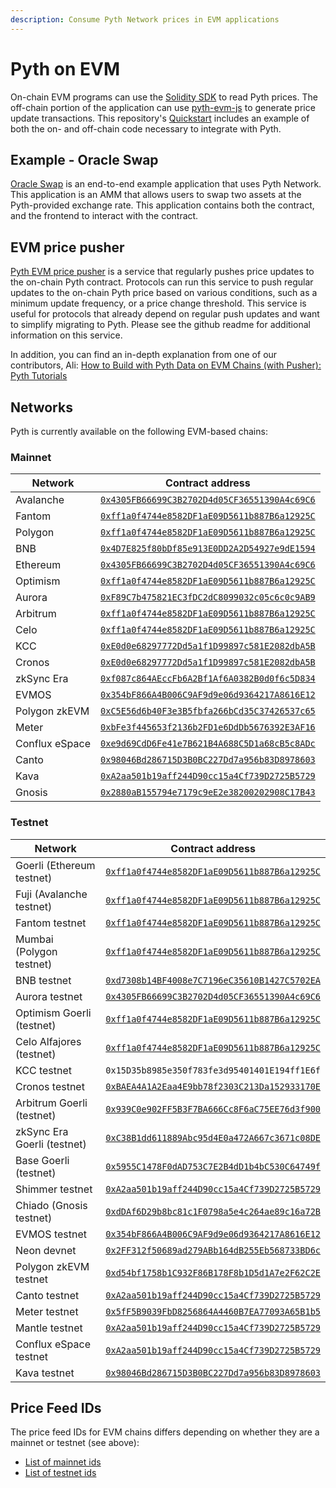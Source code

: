 ```yaml
---
description: Consume Pyth Network prices in EVM applications
---
```


# Pyth on EVM

On-chain EVM programs can use the [Solidity SDK](https://github.com/pyth-network/pyth-sdk-solidity) to read Pyth prices. The off-chain portion of the application can use [pyth-evm-js](https://github.com/pyth-network/pyth-crosschain/tree/main/target_chains/ethereum/sdk/js) to generate price update transactions. This repository's [Quickstart](https://github.com/pyth-network/pyth-crosschain/tree/main/target_chains/ethereum/sdk/js#quickstart) includes an example of both the on- and off-chain code necessary to integrate with Pyth.

## Example - Oracle Swap 

[Oracle Swap](https://github.com/pyth-network/pyth-crosschain/tree/main/target_chains/ethereum/examples/oracle_swap) is an end-to-end example application that uses Pyth Network.
This application is an AMM that allows users to swap two assets at the Pyth-provided exchange rate. This application contains both the contract, and the frontend to interact with the contract. 

## EVM price pusher

[Pyth EVM price pusher](https://github.com/pyth-network/pyth-crosschain/tree/main/price_pusher)
is a service that regularly pushes price updates to the on-chain Pyth contract.
Protocols can run this service to push regular updates to the on-chain Pyth price based on various conditions, such as a minimum update frequency, or a price change threshold.
This service is useful for protocols that already depend on regular push updates and want to simplify  migrating to Pyth.
Please see the github readme for additional information on this service.

In addition, you can find an in-depth explanation from one of our contributors, Ali:
[How to Build with Pyth Data on EVM Chains (with Pusher): Pyth Tutorials](https://youtu.be/yhmo81JOH10)

## Networks

Pyth is currently available on the following EVM-based chains:


### Mainnet

| Network        | Contract address                             |
| -------------- | -------------------------------------------- |
| Avalanche      | [`0x4305FB66699C3B2702D4d05CF36551390A4c69C6`](https://snowtrace.io/address/0x4305fb66699c3b2702d4d05cf36551390a4c69c6) |
| Fantom         | [`0xff1a0f4744e8582DF1aE09D5611b887B6a12925C`](https://ftmscan.com/address/0xff1a0f4744e8582df1ae09d5611b887b6a12925c) |
| Polygon        | [`0xff1a0f4744e8582DF1aE09D5611b887B6a12925C`](https://polygonscan.com/address/0xff1a0f4744e8582df1ae09d5611b887b6a12925c) |
| BNB            | [`0x4D7E825f80bDf85e913E0DD2A2D54927e9dE1594`](https://bscscan.com/address/0x4d7e825f80bdf85e913e0dd2a2d54927e9de1594) |
| Ethereum       | [`0x4305FB66699C3B2702D4d05CF36551390A4c69C6`](https://etherscan.io/address/0x4305fb66699c3b2702d4d05cf36551390a4c69c6) |
| Optimism       | [`0xff1a0f4744e8582DF1aE09D5611b887B6a12925C`](https://optimistic.etherscan.io/address/0xff1a0f4744e8582df1ae09d5611b887b6a12925c) |
| Aurora         | [`0xF89C7b475821EC3fDC2dC8099032c05c6c0c9AB9`](https://explorer.aurora.dev/address/0xF89C7b475821EC3fDC2dC8099032c05c6c0c9AB9) |
| Arbitrum       | [`0xff1a0f4744e8582DF1aE09D5611b887B6a12925C`](https://arbiscan.io/address/0xff1a0f4744e8582df1ae09d5611b887b6a12925c) |
| Celo           | [`0xff1a0f4744e8582DF1aE09D5611b887B6a12925C`](https://celoscan.io/address/0xff1a0f4744e8582df1ae09d5611b887b6a12925c) |
| KCC            | [`0xE0d0e68297772Dd5a1f1D99897c581E2082dbA5B`](https://explorer.kcc.io/en/address/0xe0d0e68297772dd5a1f1d99897c581e2082dba5b) |
| Cronos         | [`0xE0d0e68297772Dd5a1f1D99897c581E2082dbA5B`](https://cronoscan.com/address/0xe0d0e68297772dd5a1f1d99897c581e2082dba5b) |
| zkSync Era     | [`0xf087c864AEccFb6A2Bf1Af6A0382B0d0f6c5D834`](https://explorer.zksync.io/address/0xf087c864AEccFb6A2Bf1Af6A0382B0d0f6c5D834) |
| EVMOS          | [`0x354bF866A4B006C9AF9d9e06d9364217A8616E12`](https://www.mintscan.io/evmos/evm/contract/0x354bF866A4B006C9AF9d9e06d9364217A8616E12) |
| Polygon zkEVM  | [`0xC5E56d6b40F3e3B5fbfa266bCd35C37426537c65`](https://zkevm.polygonscan.com/address/0xc5e56d6b40f3e3b5fbfa266bcd35c37426537c65) |
| Meter          | [`0xbFe3f445653f2136b2FD1e6DdDb5676392E3AF16`](https://scan.meter.io/address/0xbfe3f445653f2136b2fd1e6dddb5676392e3af16) |
| Conflux eSpace | [`0xe9d69CdD6Fe41e7B621B4A688C5D1a68cB5c8ADc`](https://evm.confluxscan.io/address/0xe9d69cdd6fe41e7b621b4a688c5d1a68cb5c8adc) |
| Canto          | [`0x98046Bd286715D3B0BC227Dd7a956b83D8978603`](https://www.mintscan.io/canto/evm/contract/0x98046Bd286715D3B0BC227Dd7a956b83D8978603) |
| Kava           | [`0xA2aa501b19aff244D90cc15a4Cf739D2725B5729`](https://explorer.kava.io/address/0xA2aa501b19aff244D90cc15a4Cf739D2725B5729) |
| Gnosis         | [`0x2880aB155794e7179c9eE2e38200202908C17B43`](https://gnosisscan.io/address/0x2880ab155794e7179c9ee2e38200202908c17b43) |


### Testnet

| Network                     | Contract address                             |
| --------------------------- | -------------------------------------------- |
| Goerli (Ethereum testnet)   | [`0xff1a0f4744e8582DF1aE09D5611b887B6a12925C`](https://goerli.etherscan.io/address/0xff1a0f4744e8582DF1aE09D5611b887B6a12925C) |
| Fuji (Avalanche testnet)    | [`0xff1a0f4744e8582DF1aE09D5611b887B6a12925C`](https://testnet.snowtrace.io/address/0xff1a0f4744e8582DF1aE09D5611b887B6a12925C) |
| Fantom testnet              | [`0xff1a0f4744e8582DF1aE09D5611b887B6a12925C`](https://testnet.ftmscan.com/address/0xff1a0f4744e8582df1ae09d5611b887b6a12925c) |
| Mumbai (Polygon testnet)    | [`0xff1a0f4744e8582DF1aE09D5611b887B6a12925C`](https://mumbai.polygonscan.com/address/0xff1a0f4744e8582DF1aE09D5611b887B6a12925C) |
| BNB testnet                 | [`0xd7308b14BF4008e7C7196eC35610B1427C5702EA`](https://testnet.bscscan.com/address/0xd7308b14BF4008e7C7196eC35610B1427C5702EA) |
| Aurora testnet              | [`0x4305FB66699C3B2702D4d05CF36551390A4c69C6`](https://explorer.testnet.aurora.dev/address/0x4305FB66699C3B2702D4d05CF36551390A4c69C6) |
| Optimism Goerli (testnet)   | [`0xff1a0f4744e8582DF1aE09D5611b887B6a12925C`](https://goerli-optimism.etherscan.io/address/0xff1a0f4744e8582df1ae09d5611b887b6a12925c) |
| Celo Alfajores (testnet)    | [`0xff1a0f4744e8582DF1aE09D5611b887B6a12925C`](https://explorer.celo.org/alfajores/address/0xff1a0f4744e8582DF1aE09D5611b887B6a12925C) |
| KCC testnet                 | `0x15D35b8985e350f783fe3d95401401E194ff1E6f` |
| Cronos testnet              | [`0xBAEA4A1A2Eaa4E9bb78f2303C213Da152933170E`](https://cronos.org/explorer/testnet3/address/0xBAEA4A1A2Eaa4E9bb78f2303C213Da152933170E) |
| Arbitrum Goerli (testnet)   | [`0x939C0e902FF5B3F7BA666Cc8F6aC75EE76d3f900`](https://goerli.arbiscan.io/address/0x939C0e902FF5B3F7BA666Cc8F6aC75EE76d3f900) |
| zkSync Era Goerli (testnet) | [`0xC38B1dd611889Abc95d4E0a472A667c3671c08DE`](https://goerli.explorer.zksync.io/address/0xC38B1dd611889Abc95d4E0a472A667c3671c08DE) |
| Base Goerli (testnet)       | [`0x5955C1478F0dAD753C7E2B4dD1b4bC530C64749f`](https://goerli.basescan.org/address/0x5955c1478f0dad753c7e2b4dd1b4bc530c64749f) |
| Shimmer testnet             | [`0xA2aa501b19aff244D90cc15a4Cf739D2725B5729`](https://explorer.evm.testnet.shimmer.network/address/0xA2aa501b19aff244D90cc15a4Cf739D2725B5729) |
| Chiado (Gnosis testnet)     | [`0xdDAf6D29b8bc81c1F0798a5e4c264ae89c16a72B`](https://blockscout.com/gnosis/chiado/address/0xdDAf6D29b8bc81c1F0798a5e4c264ae89c16a72B) |
| EVMOS testnet               | [`0x354bF866A4B006C9AF9d9e06d9364217A8616E12`](https://evm.evmos.dev/address/0x354bF866A4B006C9AF9d9e06d9364217A8616E12) |
| Neon devnet                 | [`0x2FF312f50689ad279ABb164dB255Eb568733BD6c`](https://neonscan.org/address/0x2FF312f50689ad279ABb164dB255Eb568733BD6c) |
| Polygon zkEVM testnet       | [`0xd54bf1758b1C932F86B178F8b1D5d1A7e2F62C2E`](https://testnet-zkevm.polygonscan.com/address/0xd54bf1758b1c932f86b178f8b1d5d1a7e2f62c2e) |
| Canto testnet               | [`0xA2aa501b19aff244D90cc15a4Cf739D2725B5729`](https://testnet-explorer.canto.neobase.one/address/0xA2aa501b19aff244D90cc15a4Cf739D2725B5729) |
| Meter testnet               | [`0x5fF5B9039FbD8256864A4460B7EA77093A65B1b5`](https://scan-warringstakes.meter.io/address/0x5ff5b9039fbd8256864a4460b7ea77093a65b1b5) |
| Mantle testnet              | [`0xA2aa501b19aff244D90cc15a4Cf739D2725B5729`](https://explorer.testnet.mantle.xyz/address/0xA2aa501b19aff244D90cc15a4Cf739D2725B5729) |
| Conflux eSpace testnet      | [`0xA2aa501b19aff244D90cc15a4Cf739D2725B5729`](https://evmtestnet.confluxscan.io/address/0xa2aa501b19aff244d90cc15a4cf739d2725b5729) |
| Kava testnet                | [`0x98046Bd286715D3B0BC227Dd7a956b83D8978603`](https://explorer.testnet.kava.io/address/0x98046Bd286715D3B0BC227Dd7a956b83D8978603) |


## Price Feed IDs

The price feed IDs for EVM chains differs depending on whether they are a mainnet or testnet (see above):
* [List of mainnet ids](https://pyth.network/developers/price-feed-ids#pyth-evm-mainnet)
* [List of testnet ids](https://pyth.network/developers/price-feed-ids#pyth-evm-testnet)
